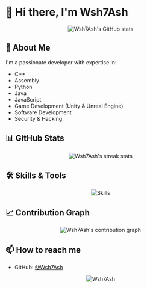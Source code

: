 # 👋 Hi there, I'm Wsh7Ash

<div align="center">
  <img src="https://github-readme-stats.vercel.app/api?username=Wsh7Ash&show_icons=true&theme=shadow_red" alt="Wsh7Ash's GitHub stats" />
</div>

## 🚀 About Me
I'm a passionate developer with expertise in:
- C++
- Assembly
- Python
- Java
- JavaScript
- Game Development (Unity & Unreal Engine)
- Software Development
- Security & Hacking

## 📊 GitHub Stats
<div align="center">
  <img src="https://github-readme-streak-stats.herokuapp.com/?user=Wsh7Ash&theme=shadow_red" alt="Wsh7Ash's streak stats" />
</div>

## 🛠️ Skills & Tools
<div align="center">
  <img src="https://skillicons.dev/icons?i=cpp,py,java,js,lua,unreal,neovim,visualstudio,vscode,git,github" alt="Skills" />
</div>


## 📈 Contribution Graph
<div align="center">
  <img src="https://github-readme-activity-graph.vercel.app/graph?username=Wsh7Ash&theme=high-contrast" alt="Wsh7Ash's contribution graph" />
</div>

## 📫 How to reach me
- GitHub: [@Wsh7Ash](https://github.com/Wsh7Ash)

<div align="center">
  <img src="https://komarev.com/ghpvc/?username=Wsh7Ash&label=Profile%20views&color=0e75b6&style=flat" alt="Wsh7Ash" />
</div> 

